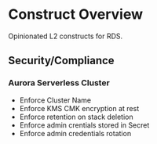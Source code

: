 # Construct Overview

Opinionated L2 constructs for RDS.

## Security/Compliance

### Aurora Serverless Cluster
* Enforce Cluster Name
* Enforce KMS CMK encryption at rest
* Enforce retention on stack deletion
* Enforce admin crentials stored in Secret
* Enforce admin credentials rotation